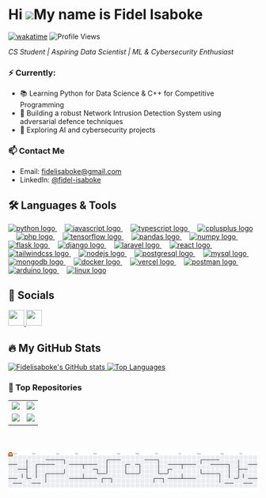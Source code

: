 Hi ![](https://user-images.githubusercontent.com/18350557/176309783-0785949b-9127-417c-8b55-ab5a4333674e.gif)My name is Fidel Isaboke
=====================================================================================================================================
[![wakatime](https://wakatime.com/badge/user/5fd7e93a-3dad-450d-91d6-7092d3c17137.svg)](https://wakatime.com/@5fd7e93a-3dad-450d-91d6-7092d3c17137)
![Profile Views](https://komarev.com/ghpvc/?username=Fidelisaboke&color=blue)

_CS Student | Aspiring Data Scientist | ML & Cybersecurity Enthusiast_

### ⚡ Currently:
- 📚 Learning Python for Data Science & C++ for Competitive Programming
- 🚀 Building a robust Network Intrusion Detection System using adversarial defence techniques
- 🧪 Exploring AI and cybersecurity projects

### 📫 Contact Me
- Email: [fidelisaboke@gmail.com](mailto:fidelisaboke@gmail.com)
- LinkedIn: [@fidel-isaboke](https://www.linkedin.com/in/fidel-isaboke-57aba3263/)

## 🛠️ Languages & Tools
<div align="left">
  <a href="https://www.python.org/" target="_blank" rel="noopener noreferrer">
    <img src="https://cdn.jsdelivr.net/gh/devicons/devicon/icons/python/python-original.svg" height="40" alt="python logo" />
  </a>
  <img width="12" />
  <a href="https://developer.mozilla.org/en-US/docs/Web/JavaScript" target="_blank" rel="noopener noreferrer">
    <img src="https://skillicons.dev/icons?i=js" height="40" alt="javascript logo" />
  </a>
  <img width="12" />
  <a href="https://www.typescriptlang.org/" target="_blank" rel="noopener noreferrer">
    <img src="https://skillicons.dev/icons?i=ts" height="40" alt="typescript logo" />
  </a>
  <img width="12" />
  <a href="https://isocpp.org/" target="_blank" rel="noopener noreferrer">
    <img src="https://cdn.jsdelivr.net/gh/devicons/devicon/icons/cplusplus/cplusplus-original.svg" height="40" alt="cplusplus logo" />
  </a>
  <img width="12" />
  <a href="https://www.php.net/" target="_blank" rel="noopener noreferrer">
    <img src="https://skillicons.dev/icons?i=php" height="40" alt="php logo" />
  </a>
  <img width="12" />
  <a href="https://www.tensorflow.org/" target="_blank" rel="noopener noreferrer">
    <img src="https://skillicons.dev/icons?i=tensorflow" height="40" alt="tensorflow logo" />
  </a>
  <img width="12" />
  <a href="https://pandas.pydata.org/" target="_blank" rel="noopener noreferrer">
      <img src="https://cdn.jsdelivr.net/gh/devicons/devicon/icons/pandas/pandas-original.svg" height="40" alt="pandas logo"  />
  </a>
  <img width="12" />
  <a href="https://numpy.org/" target="_blank" rel="noopener noreferrer">
    <img src="https://cdn.jsdelivr.net/gh/devicons/devicon/icons/numpy/numpy-original.svg" height="40" alt="numpy logo"  />
  </a>
  <img width="12" />
  <a href="https://flask.palletsprojects.com/" target="_blank" rel="noopener noreferrer">
    <img src="https://skillicons.dev/icons?i=flask" height="40" alt="flask logo" />
  </a>
  <img width="12" />
  <a href="https://www.djangoproject.com/" target="_blank" rel="noopener noreferrer">
    <img src="https://skillicons.dev/icons?i=django" height="40" alt="django logo" />
  </a>
  <img width="12" />
  <a href="https://laravel.com/" target="_blank" rel="noopener noreferrer">
    <img src="https://skillicons.dev/icons?i=laravel" height="40" alt="laravel logo" />
  </a>
  <img width="12" />
  <a href="https://react.dev/" target="_blank" rel="noopener noreferrer">
    <img src="https://skillicons.dev/icons?i=react" height="40" alt="react logo" />
  </a>
  <img width="12" />
  <a href="https://tailwindcss.com/" target="_blank" rel="noopener noreferrer">
    <img src="https://skillicons.dev/icons?i=tailwind" height="40" alt="tailwindcss logo" />
  </a>
  <img width="12" />
  <a href="https://nodejs.org/" target="_blank" rel="noopener noreferrer">
    <img src="https://skillicons.dev/icons?i=nodejs" height="40" alt="nodejs logo" />
  </a>
  <img width="12" />
  <a href="https://www.postgresql.org/" target="_blank" rel="noopener noreferrer">
    <img src="https://skillicons.dev/icons?i=postgres" height="40" alt="postgresql logo" />
  </a>
  <img width="12" />
  <a href="https://www.mysql.com/" target="_blank" rel="noopener noreferrer">
    <img src="https://skillicons.dev/icons?i=mysql" height="40" alt="mysql logo" />
  </a>
  <img width="12" />
  <a href="https://www.mongodb.com/" target="_blank" rel="noopener noreferrer">
    <img src="https://skillicons.dev/icons?i=mongodb" height="40" alt="mongodb logo" />
  </a>
  <img width="12" />
  <a href="https://www.docker.com/" target="_blank" rel="noopener noreferrer">
    <img src="https://skillicons.dev/icons?i=docker" height="40" alt="docker logo" />
  </a>
  <img width="12" />
  <a href="https://vercel.com/" target="_blank" rel="noopener noreferrer">
    <img src="https://skillicons.dev/icons?i=vercel" height="40" alt="vercel logo" />
  </a>
  <img width="12" />
  <a href="https://www.postman.com/" target="_blank" rel="noopener noreferrer">
    <img src="https://skillicons.dev/icons?i=postman" height="40" alt="postman logo" />
  </a>
  <img width="12" />
  <a href="https://www.arduino.cc/" target="_blank" rel="noopener noreferrer">
    <img src="https://skillicons.dev/icons?i=arduino" height="40" alt="arduino logo" />
  </a>
  <img width="12" />
  <a href="https://www.linux.org/" target="_blank" rel="noopener noreferrer">
    <img src="https://skillicons.dev/icons?i=linux" height="40" alt="linux logo" />
  </a>
</div>

                    
## 🔗 Socials          
<p align="left">
      <a href="https://www.github.com/Fidelisaboke" target="_blank" rel="noreferrer">
      <picture>
        <source media="(prefers-color-scheme: dark)" srcset="https://raw.githubusercontent.com/danielcranney/readme-generator/main/public/icons/socials/github-dark.svg" />
        <source media="(prefers-color-scheme: light)" srcset="https://raw.githubusercontent.com/danielcranney/readme-generator/main/public/icons/socials/github.svg" />
        <img src="https://raw.githubusercontent.com/danielcranney/readme-generator/main/public/icons/socials/github.svg" width="32" height="32" />
      </picture>
      </a>
      <a href="https://www.linkedin.com/in/fidel-isaboke-57aba3263/" target="_blank" rel="noreferrer">
      <picture>
        <source media="(prefers-color-scheme: dark)" srcset="https://raw.githubusercontent.com/danielcranney/readme-generator/main/public/icons/socials/linkedin-dark.svg" />
        <source media="(prefers-color-scheme: light)" srcset="https://raw.githubusercontent.com/danielcranney/readme-generator/main/public/icons/socials/linkedin.svg" />
        <img src="https://raw.githubusercontent.com/danielcranney/readme-generator/main/public/icons/socials/linkedin.svg" width="32" height="32" />
      </picture>
      </a>
</p>

## 🔥 My GitHub Stats
<p>
  <a href="http://github.com/Fidelisaboke">
    <img src="https://github-readme-stats.vercel.app/api?username=Fidelisaboke&show_icons=true&count_private=true&theme=dracula" alt="Fidelisaboke's GitHub stats" />
  </a>
  <a href="https://github.com/Fidelisaboke" align="left">
    <img src="https://github-readme-stats.vercel.app/api/top-langs/?username=Fidelisaboke&layout=compact&theme=dracula&locale=en&custom_title=Top%20%Languages&langs_count=8" alt="Top Languages" />
  </a>
</p>

### 🚀 Top Repositories
<table>
  <tr>
    <td>
      <a href="https://github.com/Fidelisaboke/StrathPort">
        <img width="100%" src="https://github-readme-stats.vercel.app/api/pin/?username=Fidelisaboke&repo=StrathPort&title_color=0891b2&text_color=ffffff&icon_color=0891b2&bg_color=1c1917&hide_border=true&locale=en" />
      </a>
    </td>
    <td>
      <a href="https://github.com/Fidelisaboke/budgetron-api">
        <img width="100%" src="https://github-readme-stats.vercel.app/api/pin/?username=Fidelisaboke&repo=budgetron-api&title_color=0891b2&text_color=ffffff&icon_color=0891b2&bg_color=1c1917&hide_border=true&locale=en" />
      </a>
    </td>
  </tr>
  <tr>
    <td>
      <a href="https://github.com/Fidelisaboke/Load-Balancer-Distributed-System">
        <img width="100%" src="https://github-readme-stats.vercel.app/api/pin/?username=Fidelisaboke&repo=Load-Balancer-Distributed-System&title_color=0891b2&text_color=ffffff&icon_color=0891b2&bg_color=1c1917&hide_border=true&locale=en" />
      </a>
    </td>
    <td>
      <a href="https://github.com/Fidelisaboke/food-security-analysis">
        <img width="100%" src="https://github-readme-stats.vercel.app/api/pin/?username=Fidelisaboke&repo=food-security-analysis&title_color=0891b2&text_color=ffffff&icon_color=0891b2&bg_color=1c1917&hide_border=true&locale=en" />
      </a>
    </td>
  </tr>
</table>

<br />

###

<picture>
  <source media="(prefers-color-scheme: dark)" srcset="https://raw.githubusercontent.com/Fidelisaboke/Fidelisaboke/output/pacman-contribution-graph-dark.svg">
  <source media="(prefers-color-scheme: light)" srcset="https://raw.githubusercontent.com/Fidelisaboke/Fidelisaboke/output/pacman-contribution-graph.svg">
  <img alt="pacman contribution graph" src="https://raw.githubusercontent.com/Fidelisaboke/Fidelisaboke/output/pacman-contribution-graph.svg">
</picture>

###

<!-- ## DevCard
<p align="left">
  <a href="https://app.daily.dev/fidelisaboke">
    <img src="./devcard.png" width="356" alt="Fidel Isaboke's Dev Card"/>
  </a>
</p> -->
